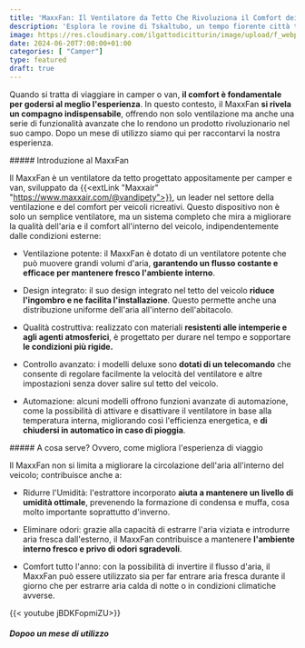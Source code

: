 ```yaml
---
title: 'MaxxFan: Il Ventilatore da Tetto Che Rivoluziona il Comfort dei Viaggi'
description: 'Esplora le rovine di Tskaltubo, un tempo fiorente città termale in Georgia. Scopri il suo passato glorioso, il declino doloroso e l''atmosfera suggestiva di un luogo sospeso nel tempo.'
image: https://res.cloudinary.com/ilgattodicitturin/image/upload/f_webp,q_auto:good,w_800,c_scale,dpr_auto/v1713011125/Articoli/Direzione%20giappone/Direzione19/ushguli-dall-alto_hzhbkm.jpg
date: 2024-06-20T7:00:00+01:00
categories: [ "Camper"]
type: featured  
draft: true
---
```


Quando si tratta di viaggiare in camper o van, **il comfort è fondamentale per godersi al meglio l'esperienza**. In questo contesto, il MaxxFan **si rivela un compagno indispensabile**, offrendo non solo ventilazione ma anche una serie di funzionalità avanzate che lo rendono un prodotto rivoluzionario nel suo campo. Dopo un mese di utilizzo siamo qui per raccontarvi la nostra esperienza.

##### Introduzione al MaxxFan

Il MaxxFan è un ventilatore da tetto progettato appositamente per camper e van, sviluppato da {{<extLink "Maxxair" "https://www.maxxair.com/@vandipety">}}, un leader nel settore della ventilazione e del comfort per veicoli ricreativi. Questo dispositivo non è solo un semplice ventilatore, ma un sistema completo che mira a migliorare la qualità dell'aria e il comfort all'interno del veicolo, indipendentemente dalle condizioni esterne:

- Ventilazione potente: il MaxxFan è dotato di un ventilatore potente che può muovere grandi volumi d'aria, **garantendo un flusso costante e efficace per mantenere fresco l'ambiente interno**.

- Design integrato: il suo design integrato nel tetto del veicolo **riduce l'ingombro e ne facilita l'installazione**. Questo permette anche una distribuzione uniforme dell'aria all'interno dell'abitacolo.

- Qualità costruttiva: realizzato con materiali **resistenti alle intemperie e agli agenti atmosferici**, è progettato per durare nel tempo e sopportare **le condizioni più rigide.**

- Controllo avanzato: i modelli deluxe sono **dotati di un telecomando** che consente di regolare facilmente la velocità del ventilatore e altre impostazioni senza dover salire sul tetto del veicolo.

- Automazione: alcuni modelli offrono funzioni avanzate di automazione, come la possibilità di attivare e disattivare il ventilatore in base alla temperatura interna, migliorando così l'efficienza energetica, e **di chiudersi in automatico in caso di pioggia**.

##### A cosa serve? Ovvero, come migliora l'esperienza di viaggio

Il MaxxFan non si limita a migliorare la circolazione dell'aria all'interno del veicolo; contribuisce anche a:

- Ridurre l'Umidità: l'estrattore incorporato **aiuta a mantenere un livello di umidità ottimale**, prevenendo la formazione di condensa e muffa, cosa molto importante soprattutto d'inverno.

- Eliminare odori: grazie alla capacità di estrarre l'aria viziata e introdurre aria fresca dall'esterno, il MaxxFan contribuisce a mantenere **l'ambiente interno fresco e privo di odori sgradevoli**. 

- Comfort tutto l'anno: con la possibilità di invertire il flusso d'aria, il MaxxFan può essere utilizzato sia per far entrare aria fresca durante il giorno che per estrarre aria calda di notte o in condizioni climatiche avverse.

{{< youtube jBDKFopmiZU>}}

##### Dopoo un mese di utilizzo